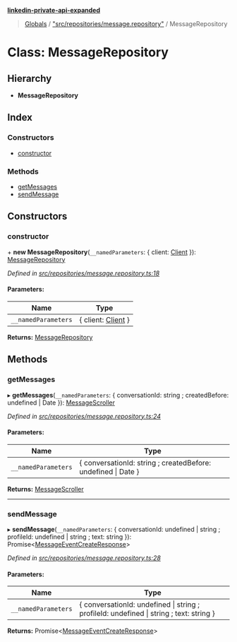 **[linkedin-private-api-expanded](../README.md)**

> [Globals](../globals.md) / ["src/repositories/message.repository"](../modules/_src_repositories_message_repository_.md) / MessageRepository

# Class: MessageRepository

## Hierarchy

* **MessageRepository**

## Index

### Constructors

* [constructor](_src_repositories_message_repository_.messagerepository.md#constructor)

### Methods

* [getMessages](_src_repositories_message_repository_.messagerepository.md#getmessages)
* [sendMessage](_src_repositories_message_repository_.messagerepository.md#sendmessage)

## Constructors

### constructor

\+ **new MessageRepository**(`__namedParameters`: { client: [Client](_src_core_client_.client.md)  }): [MessageRepository](_src_repositories_message_repository_.messagerepository.md)

*Defined in [src/repositories/message.repository.ts:18](https://github.com/khanhtranngoccva/linkedin-private-api/blob/a63729e/src/repositories/message.repository.ts#L18)*

#### Parameters:

Name | Type |
------ | ------ |
`__namedParameters` | { client: [Client](_src_core_client_.client.md)  } |

**Returns:** [MessageRepository](_src_repositories_message_repository_.messagerepository.md)

## Methods

### getMessages

▸ **getMessages**(`__namedParameters`: { conversationId: string ; createdBefore: undefined \| Date  }): [MessageScroller](_src_scrollers_message_scroller_.messagescroller.md)

*Defined in [src/repositories/message.repository.ts:24](https://github.com/khanhtranngoccva/linkedin-private-api/blob/a63729e/src/repositories/message.repository.ts#L24)*

#### Parameters:

Name | Type |
------ | ------ |
`__namedParameters` | { conversationId: string ; createdBefore: undefined \| Date  } |

**Returns:** [MessageScroller](_src_scrollers_message_scroller_.messagescroller.md)

___

### sendMessage

▸ **sendMessage**(`__namedParameters`: { conversationId: undefined \| string ; profileId: undefined \| string ; text: string  }): Promise<[MessageEventCreateResponse](../interfaces/_src_entities_message_create_response_entity_.messageeventcreateresponse.md)\>

*Defined in [src/repositories/message.repository.ts:28](https://github.com/khanhtranngoccva/linkedin-private-api/blob/a63729e/src/repositories/message.repository.ts#L28)*

#### Parameters:

Name | Type |
------ | ------ |
`__namedParameters` | { conversationId: undefined \| string ; profileId: undefined \| string ; text: string  } |

**Returns:** Promise<[MessageEventCreateResponse](../interfaces/_src_entities_message_create_response_entity_.messageeventcreateresponse.md)\>
